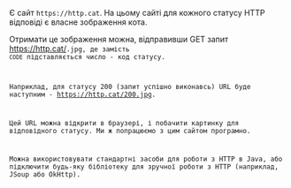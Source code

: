 Є сайт `https://http.cat`. На цьому сайті для кожного статусу HTTP відповіді є власне зображення кота.

Отримати це зображення можна, відправивши GET запит https://http.cat/<CODE>.jpg, де замість `CODE` підставляється число - код статусу.

Наприклад, для статусу 200 (запит успішно виконавсь) URL буде наступним - https://http.cat/200.jpg.

Цей URL можна відкрити в браузері, і побачити картинку для відповідного статусу. Ми ж попрацюємо з цим сайтом програмно.

Можна використовувати стандартні засоби для роботи з HTTP в Java, або підключити будь-яку бібліотеку для зручної роботи з HTTP (наприклад, JSoup або OkHttp).